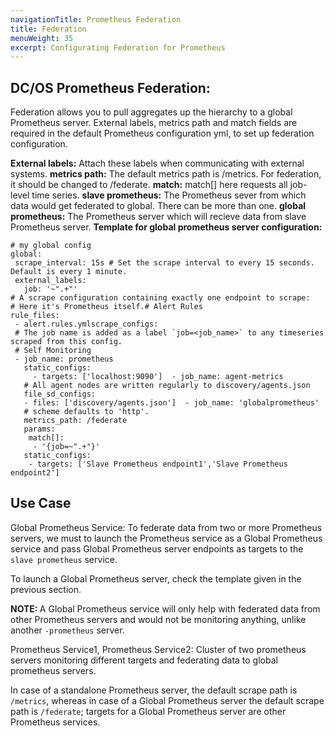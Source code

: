 ```yaml
---
navigationTitle: Prometheus Federation
title: Federation
menuWeight: 35
excerpt: Configurating Federation for Prometheus
---
```


## DC/OS Prometheus Federation:
Federation allows you to pull aggregates up the hierarchy to a global Prometheus server. External labels, metrics path and match fields are required in the default Prometheus configuration yml, to set up federation configuration.

**External labels:** Attach these labels when communicating with external systems.
**metrics path:** The default metrics path is /metrics. For federation, it should be changed to /federate.
**match:** match[] here requests all job-level time series.
**slave prometheus:** The Prometheus sever from which data would get federated to global. There can be more than one.
**global prometheus:** The Prometheus server which will recieve data from slave Prometheus server.
**Template for global prometheus server configuration:**

```
# my global config
global:
 scrape_interval: 15s # Set the scrape interval to every 15 seconds. Default is every 1 minute.
 external_labels:
   job: '~".+"'
# A scrape configuration containing exactly one endpoint to scrape:
# Here it's Prometheus itself.# Alert Rules
rule_files:
 - alert.rules.ymlscrape_configs:
 # The job name is added as a label `job=<job_name>` to any timeseries scraped from this config.    
 # Self Monitoring
 - job_name: prometheus
   static_configs:
     - targets: ['localhost:9090']  - job_name: agent-metrics
   # All agent nodes are written regularly to discovery/agents.json
   file_sd_configs:
   - files: ['discovery/agents.json']  - job_name: 'globalprometheus'
   # scheme defaults to 'http'.
   metrics_path: /federate
   params:
    match[]:
     - '{job=~".+"}'
   static_configs:
    - targets: ['Slave Prometheus endpoint1','Slave Prometheus endpoint2']
```

## Use Case

Global Prometheus Service: To federate data from two or more Prometheus servers, we must to launch the  Prometheus service as a Global Prometheus service and pass Global Prometheus server endpoints as targets to the `slave prometheus` service.

To launch a Global Prometheus server, check the template given in the previous section.

<p class="message--note"><strong>NOTE: </strong> A Global Prometheus service will only help with federated data from other Prometheus servers and would not be monitoring anything, unlike another <code>-prometheus</code> server.</p>

Prometheus Service1, Prometheus Service2: Cluster of two prometheus servers monitoring different targets and federating data to global prometheus servers.

In case of a standalone Prometheus server, the default scrape path is `/metrics`, whereas in case of a Global Prometheus server the default scrape path is `/federate`; targets for a Global Prometheus server are other Prometheus services.  
